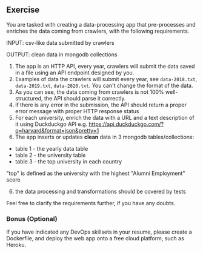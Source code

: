 ## Exercise

You are tasked with creating a data-processing app that pre-processes and enriches the data coming from crawlers, with the following requirements.

INPUT: csv-like data submitted by crawlers

OUTPUT: clean data in mongodb collections


1. The app is an HTTP API, every year, crawlers will submit the data saved in a file using an API endpoint designed by you.
2. Examples of data the crawlers will submit every year, see `data-2018.txt`, `data-2019.txt`, `data-2020.txt`. You can't change the format of the data.
3. As you can see, the data coming from crawlers is not 100% well-structured, the API should parse it correctly.
4. if there is any error in the submission, the API should return a proper error message with proper HTTP response status
4. For each university, enrich the data with a URL and a text description of it using Duckduckgo API
e.g. https://api.duckduckgo.com/?q=harvard&format=json&pretty=1
5. The app inserts or updates **clean** data in 3 mongodb tables/collections:


 * table 1 - the yearly data table
 * table 2 - the university table
 * table 3 - the top university in each country

"top" is defined as the university with the highest "Alumni Employment" score

6. the data processing and transformations should be covered by tests

Feel free to clarify the requirements further, if you have any doubts.

### Bonus (Optional)

If you have indicated any DevOps skillsets in your resume, please create a Dockerfile, and deploy the web app onto a free cloud platform, such as Heroku.

